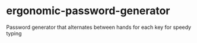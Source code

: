 # ergonomic-password-generator
Password generator that alternates between hands for each key for speedy typing
